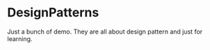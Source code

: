 DesignPatterns
==============
Just a bunch of demo. They are all about design pattern and just for learning.
